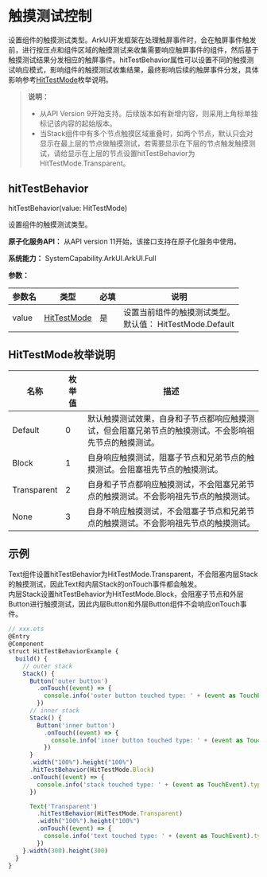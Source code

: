 # 触摸测试控制

设置组件的触摸测试类型。ArkUI开发框架在处理触屏事件时，会在触屏事件触发前，进行按压点和组件区域的触摸测试来收集需要响应触屏事件的组件，然后基于触摸测试结果分发相应的触屏事件。hitTestBehavior属性可以设置不同的触摸测试响应模式，影响组件的触摸测试收集结果，最终影响后续的触屏事件分发，具体影响参考[HitTestMode](#hittestmode枚举说明)枚举说明。

>  **说明：**
>  - 从API Version 9开始支持。后续版本如有新增内容，则采用上角标单独标记该内容的起始版本。
>  - 当Stack组件中有多个节点触摸区域重叠时，如两个节点，默认只会对显示在最上层的节点做触摸测试，若需要显示在下层的节点触发触摸测试，请给显示在上层的节点设置hitTestBehavior为HitTestMode.Transparent。

## hitTestBehavior

hitTestBehavior(value: HitTestMode)

设置组件的触摸测试类型。

**原子化服务API：** 从API version 11开始，该接口支持在原子化服务中使用。

**系统能力：** SystemCapability.ArkUI.ArkUI.Full

**参数：**

| 参数名            | 类型     | 必填                             | 说明                               |
| -------------------- | -------- | ---------------------------------------- | ---------------------------------------- |
| value | [HitTestMode](#hittestmode枚举说明) | 是 | 设置当前组件的触摸测试类型。<br>默认值： HitTestMode.Default |

## HitTestMode枚举说明

| 名称          | 枚举值    | 描述                                       |
| ------------| ---------|----------------------------------- |
| Default     | 0 |默认触摸测试效果，自身和子节点都响应触摸测试，但会阻塞兄弟节点的触摸测试。不会影响祖先节点的触摸测试。 |
| Block       | 1 |自身响应触摸测试，阻塞子节点和兄弟节点的触摸测试。会阻塞祖先节点的触摸测试。 |
| Transparent | 2 |自身和子节点都响应触摸测试，不会阻塞兄弟节点的触摸测试。不会影响祖先节点的触摸测试。 |
| None        | 3 |自身不响应触摸测试，不会阻塞子节点和兄弟节点的触摸测试。不会影响祖先节点的触摸测试。 |


## 示例

Text组件设置hitTestBehavior为HitTestMode.Transparent，不会阻塞内层Stack的触摸测试，因此Text和内层Stack的onTouch事件都会触发。  
内层Stack设置hitTestBehavior为HitTestMode.Block，会阻塞子节点和外层Button进行触摸测试，因此内层Button和外层Button组件不会响应onTouch事件。

```ts
// xxx.ets
@Entry
@Component
struct HitTestBehaviorExample {
  build() {
    // outer stack
    Stack() {
      Button('outer button')
        .onTouch((event) => {
          console.info('outer button touched type: ' + (event as TouchEvent).type)
        })
      // inner stack
      Stack() {
        Button('inner button')
          .onTouch((event) => {
            console.info('inner button touched type: ' + (event as TouchEvent).type)
          })
      }
      .width("100%").height("100%")
      .hitTestBehavior(HitTestMode.Block)
      .onTouch((event) => {
        console.info('stack touched type: ' + (event as TouchEvent).type)
      })

      Text('Transparent')
        .hitTestBehavior(HitTestMode.Transparent)
        .width("100%").height("100%")
        .onTouch((event) => {
          console.info('text touched type: ' + (event as TouchEvent).type)
        })
    }.width(300).height(300)
  }
}
```